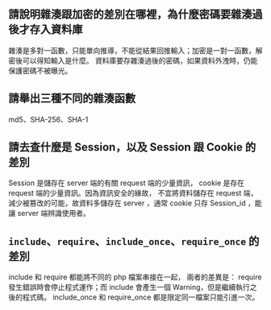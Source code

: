 ## 請說明雜湊跟加密的差別在哪裡，為什麼密碼要雜湊過後才存入資料庫
雜湊是多對一函數，只能單向推導，不能從結果回推輸入；加密是一對一函數，解密後可以得知輸入是什麼。
資料庫要存雜湊過後的密碼，如果資料外洩時，仍能保護密碼不被曝光。

## 請舉出三種不同的雜湊函數
md5、SHA-256、SHA-1

## 請去查什麼是 Session，以及 Session 跟 Cookie 的差別
Session 是儲存在 server 端的有關 request 端的少量資訊， cookie 是存在 request 端的少量資訊。因為資訊安全的緣故， 不宜將資料儲存在 request 端，減少被篡改的可能，故資料多儲存在 server ，通常 cookie 只存 Session_id ，能讓 server 端辨識使用者。

##  `include`、`require`、`include_once`、`require_once` 的差別
include 和 require 都能將不同的 php 檔案串接在一起， 兩者的差異是： require 發生錯誤時會停止程式運作；而 include 會產生一個 Warning，但是繼續執行之後的程式碼。
include_once 和 require_once 都是限定同一檔案只能引進一次。